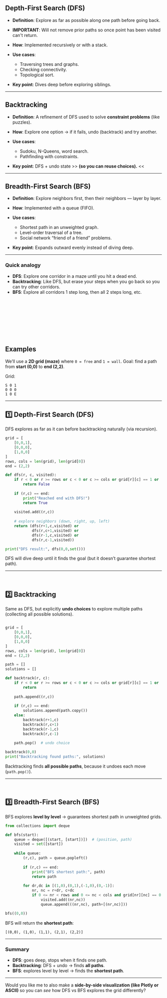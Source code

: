 

## Depth-First Search (DFS)

* **Definition**: Explore as far as possible along one path before going back.
* **IMPORTANT**: Will not remove prior paths so once point has been visited can't return.
* **How**: Implemented recursively or with a stack.
* **Use cases**:

  * Traversing trees and graphs.
  * Checking connectivity.
  * Topological sort.
* **Key point**: Dives deep before exploring siblings.

---

## Backtracking

* **Definition**: A refinement of DFS used to solve **constraint problems** (like puzzles).
* **How**: Explore one option → if it fails, undo (backtrack) and try another.
* **Use cases**:

  * Sudoku, N-Queens, word search.
  * Pathfinding with constraints.
* **Key point**: DFS + undo state >> **(so you can reuse choices).** <<

---

## Breadth-First Search (BFS)

* **Definition**: Explore neighbors first, then their neighbors — layer by layer.
* **How**: Implemented with a queue (FIFO).
* **Use cases**:

  * Shortest path in an unweighted graph.
  * Level-order traversal of a tree.
  * Social network “friend of a friend” problems.
* **Key point**: Expands outward evenly instead of diving deep.

---

### Quick analogy

* **DFS**: Explore one corridor in a maze until you hit a dead end.
* **Backtracking**: Like DFS, but erase your steps when you go back so you can try other corridors.
* **BFS**: Explore all corridors 1 step long, then all 2 steps long, etc.






<br><br><br><br><br><br><br>


## Examples


We’ll use a **2D grid (maze)** where `0 = free` and `1 = wall`.
Goal: find a path from **start (0,0)** to **end (2,2)**.

Grid:

```
S 0 1
0 0 0
1 0 E
```

---

## 1️⃣ Depth-First Search (DFS)

DFS explores as far as it can before backtracking naturally (via recursion).

```python
grid = [
    [0,0,1],
    [0,0,0],
    [1,0,0]
]
rows, cols = len(grid), len(grid[0])
end = (2,2)

def dfs(r, c, visited):
    if r < 0 or r >= rows or c < 0 or c >= cols or grid[r][c] == 1 or (r,c) in visited:
        return False
    
    if (r,c) == end:
        print("Reached end with DFS!")
        return True
    
    visited.add((r,c))
    
    # explore neighbors (down, right, up, left)
    return (dfs(r+1,c,visited) or 
            dfs(r,c+1,visited) or 
            dfs(r-1,c,visited) or 
            dfs(r,c-1,visited))

print("DFS result:", dfs(0,0,set()))
```

DFS will dive deep until it finds the goal (but it doesn’t guarantee shortest path).




---

<br>

## 2️⃣ Backtracking

Same as DFS, but explicitly **undo choices** to explore multiple paths (collecting all possible solutions).

```python

grid = [
    [0,0,1],
    [0,0,0],
    [1,0,0]
]
rows, cols = len(grid), len(grid[0])
end = (2,2)

path = []
solutions = []

def backtrack(r, c):
    if r < 0 or r >= rows or c < 0 or c >= cols or grid[r][c] == 1 or (r,c) in path:
        return
    
    path.append((r,c))
    
    if (r,c) == end:
        solutions.append(path.copy())
    else:
        backtrack(r+1,c)
        backtrack(r,c+1)
        backtrack(r-1,c)
        backtrack(r,c-1)
    
    path.pop()  # undo choice

backtrack(0,0)
print("Backtracking found paths:", solutions)
```

Backtracking finds **all possible paths**, because it undoes each move (`path.pop()`).

---

<br>

## 3️⃣ Breadth-First Search (BFS)

BFS explores **level by level** → guarantees shortest path in unweighted grids.

```python
from collections import deque

def bfs(start):
    queue = deque([(start, [start])])  # (position, path)
    visited = set([start])
    
    while queue:
        (r,c), path = queue.popleft()
        
        if (r,c) == end:
            print("BFS shortest path:", path)
            return path
        
        for dr,dc in [(1,0),(0,1),(-1,0),(0,-1)]:
            nr, nc = r+dr, c+dc
            if 0 <= nr < rows and 0 <= nc < cols and grid[nr][nc] == 0 and (nr,nc) not in visited:
                visited.add((nr,nc))
                queue.append(((nr,nc), path+[(nr,nc)]))

bfs((0,0))
```

BFS will return the **shortest path**:

```
[(0,0), (1,0), (1,1), (2,1), (2,2)]
```

---

### Summary

* **DFS**: goes deep, stops when it finds one path.
* **Backtracking**: DFS + undo → finds **all paths**.
* **BFS**: explores level by level → finds the **shortest path**.

---

Would you like me to also make a **side-by-side visualization (like Plotly or ASCII)** so you can *see* how DFS vs BFS explores the grid differently?
